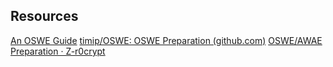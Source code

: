 ## Resources
[An OSWE Guide](https://www.linkedin.com/pulse/oswe-guide-karim-hany/)
[timip/OSWE: OSWE Preparation (github.com)](https://github.com/timip/OSWE)
[OSWE/AWAE Preparation · Z-r0crypt](https://z-r0crypt.github.io/blog/2020/01/22/oswe/awae-preparation/)